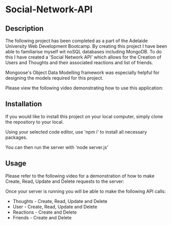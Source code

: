 # Social-Network-API

## Description
The following project has been completed as a part of the Adelaide University Web Development Bootcamp. By creating this project I have been able to familiarise myself wit noSQL databases including MongoDB. To do this I have created a 'Social Network API' which allows for the Creation of Users and Thoughts and their associated reactions and list of friends. 

Mongoose's Object Data Modelling framework was especially helpful for designing the models required for this project.

Please view the following video demonstrating how to use this application:


## Installation
If you would like to install this project on your local computer, simply clone the repository to your local.

Using your selected code editor, use 'npm i' to install all necessary packages.

You can then run the server with 'node server.js'

## Usage
Please refer to the following video for a demonstration of how to make Create, Read, Update and Delete requests to the server:

Once your server is running you will be able to make the following API calls:
- Thoughts - Create, Read, Update and Delete 
- User - Create, Read, Update and Delete
- Reactions - Create and Delete 
- Friends - Create and Delete

